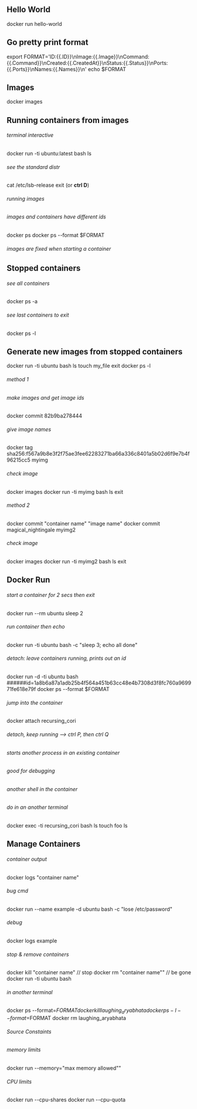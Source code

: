 ## Hello World
docker run hello-world

## Go pretty print format
export FORMAT='ID:{{.ID}}\nImage:{{.Image}}\nCommand:{{.Command}}\nCreated:{{.CreatedAt}}\nStatus:{{.Status}}\nPorts:{{.Ports}}\nNames:{{.Names}}\n'
echo $FORMAT

## Images
docker images

## Running containers from images
###### terminal interactive
docker run -ti ubuntu:latest bash
ls
###### see the standard distr
cat /etc/lsb-release
exit (or <b>ctrl D</b>)
###### running images
###### images and containers have different ids
docker ps
docker ps --format $FORMAT

###### images are fixed when starting a container


## Stopped containers
###### see all containers
docker ps -a
###### see last containers to exit
docker ps -l


## Generate new images from stopped containers
docker run -ti ubuntu bash
ls
touch my_file
exit
docker ps -l
###### method 1
###### make images and get image ids
docker commit 82b9ba278444
###### give image names
docker tag sha256:f567a9b8e3f2f75ae3fee62283271ba66a336c8401a5b02d6f9e7b4f96215cc5 myimg
###### check image
docker images
docker run -ti myimg bash
ls
exit
###### method 2
docker commit "container name" "image name"
docker commit magical_nightingale myimg2
###### check image
docker images
docker run -ti myimg2 bash
ls
exit


## Docker Run
###### start a container for 2 secs then exit
docker run --rm ubuntu sleep 2
###### run container then echo
docker run -ti ubuntu bash -c "sleep 3; echo all done"
###### detach: leave containers running, prints out an id
docker run -d -ti ubuntu bash  ######id=1a8b6a87a1adb25b4f564a451b63cc48e4b7308d3f8fc760a969971fe618e79f
docker ps --format $FORMAT
###### jump into the container
docker attach recursing_cori
###### detach, keep running --> ctrl P, then ctrl Q

###### starts another process in an existing container
###### good for debugging
###### another shell in the container
###### do in an another terminal
docker exec -ti recursing_cori bash
ls
touch foo
ls


## Manage Containers
###### container output
docker logs "container name"
###### bug cmd
docker run --name example -d ubuntu bash -c "lose /etc/password"
###### debug
docker logs example

###### stop & remove containers
docker kill "container name"  // stop
docker rm "container name""   // be gone
docker run -ti ubuntu bash
###### in another terminal
docker ps --format=$FORMAT
docker kill laughing_aryabhata
docker ps -l --format=$FORMAT
docker rm laughing_aryabhata

###### Source Constaints
###### memory limits
docker run --memory="max memory allowed""
###### CPU limits
docker run --cpu-shares
docker run --cpu-quota

























